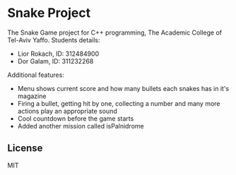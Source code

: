 # Snake Project

The Snake Game project for C++ programming, The Academic College of Tel-Aviv Yaffo.
Students details:
  - Lior Rokach, ID: 312484900
  - Dor Galam, ID: 311232268

Additional features:
  - Menu shows current score and how many bullets each snakes has in it's magazine
  - Firing a bullet, getting hit by one, collecting a number and many more actions play an appropriate sound
  - Cool countdown before the game starts
  - Added another mission called isPalnidrome 



License
----

MIT
